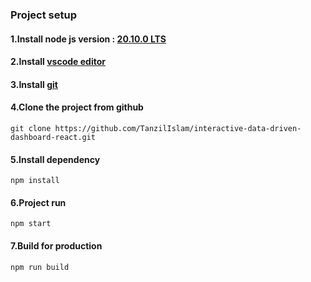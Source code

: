 ### Project setup

#### 1.Install node js version : [20.10.0 LTS](https://nodejs.org/en)

#### 2.Install [vscode editor](https://code.visualstudio.com/)

#### 3.Install [git](https://git-scm.com/downloads)

#### 4.Clone the project from github

```
git clone https://github.com/TanzilIslam/interactive-data-driven-dashboard-react.git
```

#### 5.Install dependency

```
npm install
```

#### 6.Project run

```
npm start
```

#### 7.Build for production

```
npm run build
```
